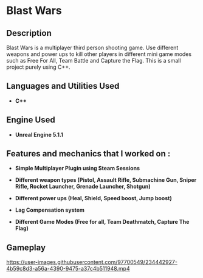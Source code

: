 <h1>Blast Wars</h1>

<h2>Description</h2>
Blast Wars is a multiplayer third person shooting game. Use different weapons and power ups to kill other players in different mini game modes such as Free For All, Team Battle and Capture the Flag. This is a small project purely using C++.
<br /> 


<h2>Languages and Utilities Used</h2>

- <b>C++</b> 

<h2>Engine Used </h2>

- <b>Unreal Engine 5.1.1</b>

<h2>Features and mechanics that I worked on : </h2>

- <b>Simple Multiplayer Plugin using Steam Sessions</b>

- <b>Different weapon types (Pistol, Assault Rifle, Submachine Gun, Sniper Rifle, Rocket Launcher, Grenade Launcher, Shotgun)</b>

- <b>Different power ups (Heal, Shield, Speed boost, Jump boost)</b>

- <b>Lag Compensation system</b>

- <b>Different Game Modes (Free for all, Team Deathmatch, Capture The Flag)</b>

<h2>Gameplay</h2>





https://user-images.githubusercontent.com/97700549/234442927-4b59c8d3-a56a-4390-9475-a37c4b511948.mp4



